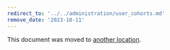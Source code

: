 ```yaml
---
redirect_to: '../../administration/user_cohorts.md'
remove_date: '2023-10-11'
---
```


This document was moved to [another location](../../administration/user_cohorts.md).

<!-- This redirect file can be deleted after <2023-10-11>. -->
<!-- Redirects that point to other docs in the same project expire in three months. -->
<!-- Redirects that point to docs in a different project or site (for example, link is not relative and starts with `https:`) expire in one year. -->
<!-- Before deletion, see: https://docs.gitlab.com/ee/development/documentation/redirects.html -->
